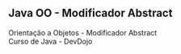## Java OO - Modificador Abstract

Orientação a Objetos - Modificador Abstract<br>
Curso de Java - DevDojo

